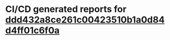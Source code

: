 # CI/CD generated reports for [ddd432a8ce261c00423510b1a0d84d4ff01c6f0a](https://github.com/hydephp/develop/commit/ddd432a8ce261c00423510b1a0d84d4ff01c6f0a)
